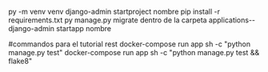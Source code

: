 py -m venv venv
django-admin startproject nombre
pip install -r requirements.txt
py manage.py migrate
dentro de la carpeta applications-- django-admin startapp nombre


#commandos para el tutorial rest
docker-compose run app sh -c "python manage.py test"
docker-compose run app sh -c "python manage.py test && flake8"